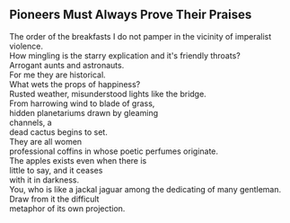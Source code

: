 Pioneers Must Always Prove Their Praises
----------------------------------------
The order of the breakfasts I do not pamper in the vicinity of imperalist violence.  
How mingling is the starry explication and it's friendly throats?  
Arrogant aunts and astronauts.  
For me they are historical.  
What wets the props of happiness?  
Rusted weather, misunderstood lights like the bridge.  
From harrowing wind to blade of grass,  
hidden planetariums drawn by gleaming  
channels, a  
dead cactus begins to set.  
They are all women  
professional coffins in whose poetic perfumes originate.  
The apples exists even when there is  
little to say, and it ceases  
with it in darkness.  
You, who is like a jackal jaguar among the dedicating of many gentleman.  
Draw from it the difficult  
metaphor of its own projection.  
